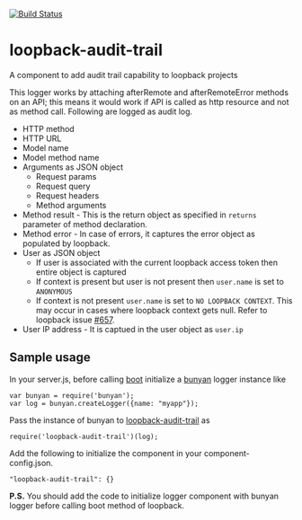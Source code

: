 [![Build Status](https://travis-ci.org/yantrashala/loopback-audit-trail.svg?branch=master)](https://travis-ci.org/yantrashala/loopback-audit-trail)

# loopback-audit-trail
A component to add audit trail capability to loopback projects

This logger works by attaching afterRemote and afterRemoteError methods on an API; this means it would work if API is called as http resource and not as method call. Following are logged as audit log. 

- HTTP method
- HTTP URL
- Model name
- Model method name
- Arguments as JSON object
  - Request params
  - Request query
  - Request headers
  - Method arguments
- Method result - This is the return object as specified in `returns` parameter of method declaration.
- Method error - In case of errors, it captures the error object as populated by loopback.
- User as JSON object
  - If user is associated with the current loopback access token then entire object is captured
  - If context is present but user is not present then `user.name` is set to `ANONYMOUS`
  - If context is not present `user.name` is set to `NO LOOPBACK CONTEXT`. This may occur in cases where loopback context gets null. Refer to loopback issue [#657](https://github.com/strongloop/loopback-datasource-juggler/issues/657).
- User IP address - It is captued in the user object as `user.ip`

## Sample usage
In your server.js, before calling [boot](https://apidocs.strongloop.com/loopback-boot/#boot) initialize a [bunyan](https://github.com/trentm/node-bunyan) logger instance like

```
var bunyan = require('bunyan');
var log = bunyan.createLogger({name: "myapp"});
```

Pass the instance of bunyan to [loopback-audit-trail](https://github.com/yantrashala/loopback-audit-trail) as
```
require('loopback-audit-trail')(log);
```

Add the following to initialize the component in your component-config.json.
```
"loopback-audit-trail": {}
```

**P.S.** You should add the code to initialize logger component with bunyan logger before calling boot method of loopback.
